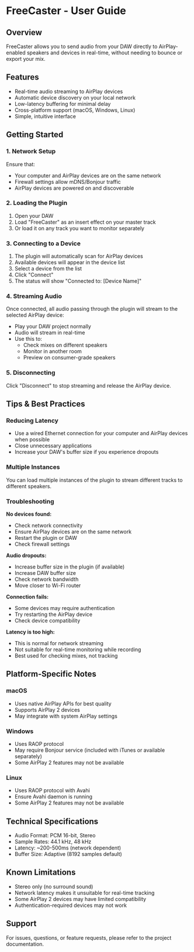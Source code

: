 # FreeCaster - User Guide

## Overview

FreeCaster allows you to send audio from your DAW directly to AirPlay-enabled speakers and devices in real-time, without needing to bounce or export your mix.

## Features

- Real-time audio streaming to AirPlay devices
- Automatic device discovery on your local network
- Low-latency buffering for minimal delay
- Cross-platform support (macOS, Windows, Linux)
- Simple, intuitive interface

## Getting Started

### 1. Network Setup

Ensure that:
- Your computer and AirPlay devices are on the same network
- Firewall settings allow mDNS/Bonjour traffic
- AirPlay devices are powered on and discoverable

### 2. Loading the Plugin

1. Open your DAW
2. Load "FreeCaster" as an insert effect on your master track
3. Or load it on any track you want to monitor separately

### 3. Connecting to a Device

1. The plugin will automatically scan for AirPlay devices
2. Available devices will appear in the device list
3. Select a device from the list
4. Click "Connect"
5. The status will show "Connected to: [Device Name]"

### 4. Streaming Audio

Once connected, all audio passing through the plugin will stream to the selected AirPlay device:

- Play your DAW project normally
- Audio will stream in real-time
- Use this to:
  - Check mixes on different speakers
  - Monitor in another room
  - Preview on consumer-grade speakers

### 5. Disconnecting

Click "Disconnect" to stop streaming and release the AirPlay device.

## Tips & Best Practices

### Reducing Latency
- Use a wired Ethernet connection for your computer and AirPlay devices when possible
- Close unnecessary applications
- Increase your DAW's buffer size if you experience dropouts

### Multiple Instances
You can load multiple instances of the plugin to stream different tracks to different speakers.

### Troubleshooting

**No devices found:**
- Check network connectivity
- Ensure AirPlay devices are on the same network
- Restart the plugin or DAW
- Check firewall settings

**Audio dropouts:**
- Increase buffer size in the plugin (if available)
- Increase DAW buffer size
- Check network bandwidth
- Move closer to Wi-Fi router

**Connection fails:**
- Some devices may require authentication
- Try restarting the AirPlay device
- Check device compatibility

**Latency is too high:**
- This is normal for network streaming
- Not suitable for real-time monitoring while recording
- Best used for checking mixes, not tracking

## Platform-Specific Notes

### macOS
- Uses native AirPlay APIs for best quality
- Supports AirPlay 2 devices
- May integrate with system AirPlay settings

### Windows
- Uses RAOP protocol
- May require Bonjour service (included with iTunes or available separately)
- Some AirPlay 2 features may not be available

### Linux
- Uses RAOP protocol with Avahi
- Ensure Avahi daemon is running
- Some AirPlay 2 features may not be available

## Technical Specifications

- Audio Format: PCM 16-bit, Stereo
- Sample Rates: 44.1 kHz, 48 kHz
- Latency: ~200-500ms (network dependent)
- Buffer Size: Adaptive (8192 samples default)

## Known Limitations

- Stereo only (no surround sound)
- Network latency makes it unsuitable for real-time tracking
- Some AirPlay 2 devices may have limited compatibility
- Authentication-required devices may not work

## Support

For issues, questions, or feature requests, please refer to the project documentation.
